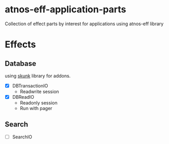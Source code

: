 # atnos-eff-application-parts
Collection of effect parts by interest for applications using atnos-eff library

# Effects
## Database
using [skunk](https://github.com/typelevel/skunk) library for addons.
- [x] DBTransactionIO
  - Readwrite session 
- [x] DBReadIO
  - Readonly session
  - Run with pager

## Search
- [ ] SearchIO
